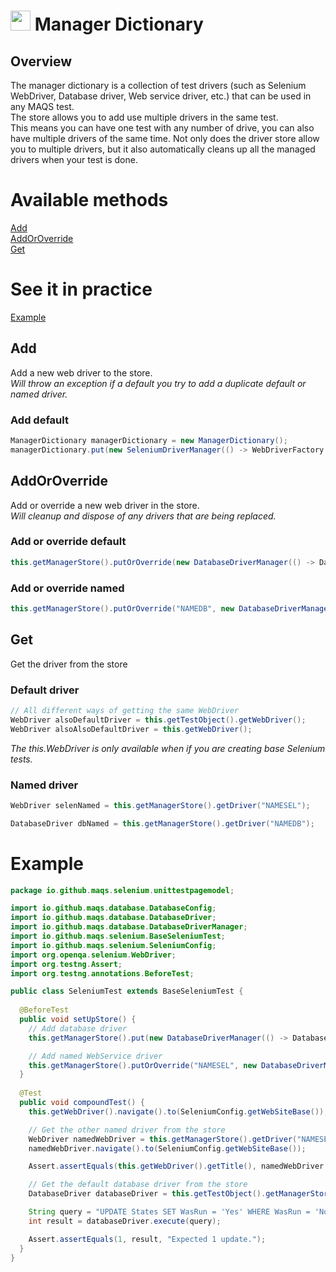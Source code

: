 # <img src="resources/MAQS.ico" height="32" width="32"> Manager Dictionary

## Overview
The manager dictionary is a collection of test drivers (such as Selenium WebDriver, Database driver, Web service driver, etc.) that can be used in any MAQS test.  
The store allows you to add use multiple drivers in the same test.  
This means you can have one test with any number of drive, you can also have multiple drivers of the same time.
Not only does the driver store allow you to multiple drivers, but it also automatically cleans up all the managed drivers when your test is done.  

# Available methods
[Add](#Add)  
[AddOrOverride](#AddOrOverride)  
[Get](#Get)

# See it in practice
[Example](#Example)

##  Add
Add a new web driver to the store.  
*Will throw an exception if a default you try to add a duplicate default or named driver.*

### Add default
```java
ManagerDictionary managerDictionary = new ManagerDictionary();
managerDictionary.put(new SeleniumDriverManager(() -> WebDriverFactory.getBrowserWithDefaultConfiguration(BrowserType.Chrome), this.getTestObject()));
```

##  AddOrOverride
Add or override a new web driver in the store.  
*Will cleanup and dispose of any drivers that are being replaced.*

### Add or override default
```java
this.getManagerStore().putOrOverride(new DatabaseDriverManager(() -> DatabaseConfig.getOpenConnection()));
```

### Add or override named
```java
this.getManagerStore().putOrOverride("NAMEDB", new DatabaseDriverManager(() -> DatabaseConfig.getOpenConnection()));
```

##  Get
Get the driver from the store
### Default driver
```java
// All different ways of getting the same WebDriver
WebDriver alsoDefaultDriver = this.getTestObject().getWebDriver();
WebDriver alsoAlsoDefaultDriver = this.getWebDriver();
``` 
*The this.WebDriver is only available when if you are creating base Selenium tests.*
### Named driver
```java
WebDriver selenNamed = this.getManagerStore().getDriver("NAMESEL");

DatabaseDriver dbNamed = this.getManagerStore().getDriver("NAMEDB");
```

# Example
```java
package io.github.maqs.selenium.unittestpagemodel;

import io.github.maqs.database.DatabaseConfig;
import io.github.maqs.database.DatabaseDriver;
import io.github.maqs.database.DatabaseDriverManager;
import io.github.maqs.selenium.BaseSeleniumTest;
import io.github.maqs.selenium.SeleniumConfig;
import org.openqa.selenium.WebDriver;
import org.testng.Assert;
import org.testng.annotations.BeforeTest;

public class SeleniumTest extends BaseSeleniumTest {
  
  @BeforeTest
  public void setUpStore() {
    // Add database driver
    this.getManagerStore().put(new DatabaseDriverManager(() -> DatabaseConfig.getOpenConnection()));

    // Add named WebService driver
    this.getManagerStore().putOrOverride("NAMESEL", new DatabaseDriverManager(() -> DatabaseConfig.getOpenConnection()));
  }
  
  @Test
  public void compoundTest() {
    this.getWebDriver().navigate().to(SeleniumConfig.getWebSiteBase());

    // Get the other named driver from the store
    WebDriver namedWebDriver = this.getManagerStore().getDriver("NAMESEL");
    namedWebDriver.navigate().to(SeleniumConfig.getWebSiteBase());

    Assert.assertEquals(this.getWebDriver().getTitle(), namedWebDriver.getTitle(), "Expect page to have the same title");

    // Get the default database driver from the store
    DatabaseDriver databaseDriver = this.getTestObject().getManagerStore().getDatabaseDriver();

    String query = "UPDATE States SET WasRun = 'Yes' WHERE WasRun = 'No'";
    int result = databaseDriver.execute(query);

    Assert.assertEquals(1, result, "Expected 1 update.");
  } 
}
```